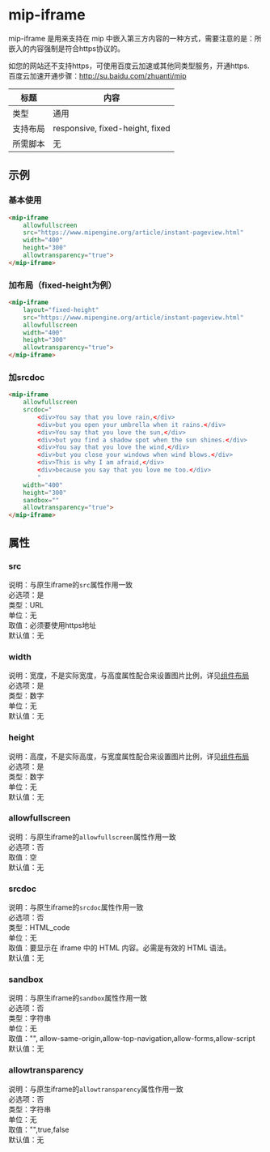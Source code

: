 # mip-iframe

mip-iframe 是用来支持在 mip 中嵌入第三方内容的一种方式，需要注意的是：所嵌入的内容强制是符合https协议的。

如您的网站还不支持https，可使用百度云加速或其他同类型服务，开通https.  
百度云加速开通步骤：http://su.baidu.com/zhuanti/mip

标题|内容
----|----
类型|通用
支持布局|responsive, fixed-height, fixed
所需脚本|无

## 示例

### 基本使用

```html
<mip-iframe
    allowfullscreen 
    src="https://www.mipengine.org/article/instant-pageview.html" 
    width="400"
    height="300" 
    allowtransparency="true">
</mip-iframe>
```

### 加布局（fixed-height为例）

```html
<mip-iframe
    layout="fixed-height" 
    src="https://www.mipengine.org/article/instant-pageview.html" 
    allowfullscreen
    width="400"
    height="300"
    allowtransparency="true">
</mip-iframe>
```

### 加srcdoc

```html
<mip-iframe
    allowfullscreen 
    srcdoc="
        <div>You say that you love rain,</div>
        <div>but you open your umbrella when it rains.</div>
        <div>You say that you love the sun,</div>
        <div>but you find a shadow spot when the sun shines.</div>
        <div>You say that you love the wind,</div>
        <div>but you close your windows when wind blows.</div>
        <div>This is why I am afraid,</div>
        <div>because you say that you love me too.</div>
        "
    width="400"
    height="300"
    sandbox="" 
    allowtransparency="true">
</mip-iframe>
```

## 属性

### src  

说明：与原生iframe的`src`属性作用一致  
必选项：是  
类型：URL  
单位：无  
取值：必须要使用https地址  
默认值：无  

### width

说明：宽度，不是实际宽度，与高度属性配合来设置图片比例，详见[组件布局](https://www.mipengine.org/doc/3-widget/11-widget-layout.html)   
必选项：是   
类型：数字  
单位：无  
默认值：无

### height

说明：高度，不是实际高度，与宽度属性配合来设置图片比例，详见[组件布局](https://www.mipengine.org/doc/3-widget/11-widget-layout.html)  
必选项：是   
类型：数字    
单位：无  
默认值：无

### allowfullscreen

说明：与原生iframe的`allowfullscreen`属性作用一致   
必选项：否  
取值：空  
默认值：无  

### srcdoc

说明：与原生iframe的`srcdoc`属性作用一致   
必选项：否  
类型：HTML_code  
单位：无  
取值：要显示在 iframe 中的 HTML 内容。必需是有效的 HTML 语法。  
默认值：无  

### sandbox

说明：与原生iframe的`sandbox`属性作用一致  
必选项：否  
类型：字符串  
单位：无  
取值："", allow-same-origin,allow-top-navigation,allow-forms,allow-script  
默认值：无  

### allowtransparency

说明：与原生iframe的`allowtransparency`属性作用一致  
必选项：否  
类型：字符串  
单位：无  
取值："",true,false  
默认值：无  
